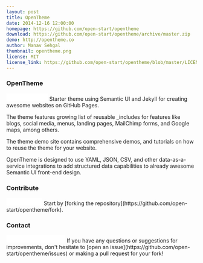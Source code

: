 ```yaml
---
layout: post
title: OpenTheme
date: 2014-12-16 12:00:00
homepage: https://github.com/open-start/opentheme
download: https://github.com/open-start/opentheme/archive/master.zip
demo: http://opentheme.co
author: Manav Sehgal
thumbnail: opentheme.png
license: MIT
license_link: https://github.com/open-start/opentheme/blob/master/LICENSE
---
```

### OpenTheme 
<iframe src="//ghbtns.com/github-btn.html?user=open-start&repo=opentheme&type=watch&count=true" allowtransparency="true" frameborder="0" scrolling="0" width="110" height="20"></iframe>
Starter theme using Semantic UI and Jekyll for creating awesome websites on GitHub Pages.

The theme features growing list of reusable _includes for features like blogs, social media, menus, landing pages, MailChimp forms, and Google maps, among others.

The theme demo site contains comprehensive demos, and tutorials on how to reuse the theme for your website.

OpenTheme is designed to use YAML, JSON, CSV, and other data-as-a-service integrations to add structured data capabilities to already awesome Semantic UI front-end design.

### Contribute
<iframe src="//ghbtns.com/github-btn.html?user=open-start&repo=opentheme&type=fork&count=true" allowtransparency="true" frameborder="0" scrolling="0" width="95" height="20"></iframe>
Start by [forking the repository](https://github.com/open-start/opentheme/fork).

### Contact
<iframe src="//ghbtns.com/github-btn.html?user=open-start&type=follow" allowtransparency="true" frameborder="0" scrolling="0" width="156" height="20"></iframe>
If you have any questions or suggestions for improvements, don't hesitate to [open an issue](https://github.com/open-start/opentheme/issues) or making a pull request for your fork!